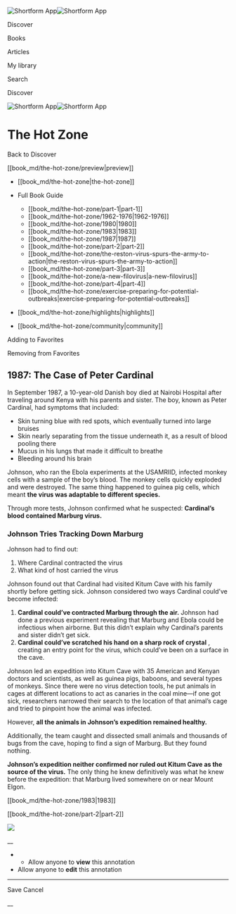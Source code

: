 ![Shortform App](/img/logo.36a2399e.svg)![Shortform App](/img/logo-dark.70c1b072.svg)

Discover

Books

Articles

My library

Search

Discover

![Shortform App](/img/logo.36a2399e.svg)![Shortform App](/img/logo-dark.70c1b072.svg)

# The Hot Zone

Back to Discover

[[book_md/the-hot-zone/preview|preview]]

  * [[book_md/the-hot-zone|the-hot-zone]]
  * Full Book Guide

    * [[book_md/the-hot-zone/part-1|part-1]]
    * [[book_md/the-hot-zone/1962-1976|1962-1976]]
    * [[book_md/the-hot-zone/1980|1980]]
    * [[book_md/the-hot-zone/1983|1983]]
    * [[book_md/the-hot-zone/1987|1987]]
    * [[book_md/the-hot-zone/part-2|part-2]]
    * [[book_md/the-hot-zone/the-reston-virus-spurs-the-army-to-action|the-reston-virus-spurs-the-army-to-action]]
    * [[book_md/the-hot-zone/part-3|part-3]]
    * [[book_md/the-hot-zone/a-new-filovirus|a-new-filovirus]]
    * [[book_md/the-hot-zone/part-4|part-4]]
    * [[book_md/the-hot-zone/exercise-preparing-for-potential-outbreaks|exercise-preparing-for-potential-outbreaks]]
  * [[book_md/the-hot-zone/highlights|highlights]]
  * [[book_md/the-hot-zone/community|community]]



Adding to Favorites 

Removing from Favorites 

## 1987: The Case of Peter Cardinal

In September 1987, a 10-year-old Danish boy died at Nairobi Hospital after traveling around Kenya with his parents and sister. The boy, known as Peter Cardinal, had symptoms that included:

  * Skin turning blue with red spots, which eventually turned into large bruises
  * Skin nearly separating from the tissue underneath it, as a result of blood pooling there
  * Mucus in his lungs that made it difficult to breathe
  * Bleeding around his brain



Johnson, who ran the Ebola experiments at the USAMRIID, infected monkey cells with a sample of the boy’s blood. The monkey cells quickly exploded and were destroyed. The same thing happened to guinea pig cells, which meant **the virus was adaptable to different species.**

Through more tests, Johnson confirmed what he suspected: **Cardinal’s blood contained Marburg virus.**

### Johnson Tries Tracking Down Marburg

Johnson had to find out:

  1. Where Cardinal contracted the virus
  2. What kind of host carried the virus



Johnson found out that Cardinal had visited Kitum Cave with his family shortly before getting sick. Johnson considered two ways Cardinal could’ve become infected:

  1. **Cardinal could’ve contracted Marburg through the air.** Johnson had done a previous experiment revealing that Marburg and Ebola could be infectious when airborne. But this didn’t explain why Cardinal’s parents and sister didn’t get sick. 
  2. **Cardinal could’ve scratched his hand on a sharp rock of crystal** , creating an entry point for the virus, which could’ve been on a surface in the cave. 



Johnson led an expedition into Kitum Cave with 35 American and Kenyan doctors and scientists, as well as guinea pigs, baboons, and several types of monkeys. Since there were no virus detection tools, he put animals in cages at different locations to act as canaries in the coal mine—if one got sick, researchers narrowed their search to the location of that animal’s cage and tried to pinpoint how the animal was infected.

However, **all the animals in Johnson’s expedition remained healthy.**

Additionally, the team caught and dissected small animals and thousands of bugs from the cave, hoping to find a sign of Marburg. But they found nothing.

**Johnson’s expedition neither confirmed nor ruled out Kitum Cave as the source of the virus.** The only thing he knew definitively was what he knew before the expedition: that Marburg lived somewhere on or near Mount Elgon.

[[book_md/the-hot-zone/1983|1983]]

[[book_md/the-hot-zone/part-2|part-2]]

![](https://bat.bing.com/action/0?ti=56018282&Ver=2&mid=0936de29-5143-4a36-b7f1-06faa3b518da&sid=1711133063fa11eebdec89a8b8ae3bbc&vid=171147a063fa11eea7440fcfeb230d96&vids=0&msclkid=N&pi=0&lg=en-US&sw=800&sh=600&sc=24&nwd=1&tl=Shortform%20%7C%20Book&p=https%3A%2F%2Fwww.shortform.com%2Fapp%2Fbook%2Fthe-hot-zone%2F1987&r=&lt=633&evt=pageLoad&sv=1&rn=180874)

__

  *   * Allow anyone to **view** this annotation
  * Allow anyone to **edit** this annotation



* * *

Save Cancel

__



